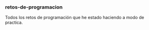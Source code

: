 ### retos-de-programacion
Todos los retos de programación que he estado haciendo a modo de practica.
